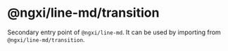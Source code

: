 # @ngxi/line-md/transition

Secondary entry point of `@ngxi/line-md`. It can be used by importing from `@ngxi/line-md/transition`.
